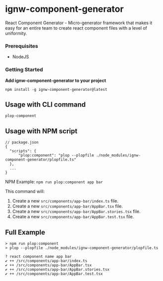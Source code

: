 # ignw-component-generator
React Component Generator - Micro-generator framework that makes it easy for an entire team to create react component files with a level of uniformity.


### Prerequisites
* NodeJS

### Getting Started
**Add ignw-component-generator to your project**
```
npm install -g ignw-component-generator@latest
```

## Usage with CLI command

`plop-component`

## Usage with NPM script

```
// package.json
{
  "scripts": {
      "plop:component": "plop --plopfile ./node_modules/ignw-component-generator/plopfile.ts"
  },
  ...
}
```
NPM Example: `npm run plop:component app bar`

This command will:
1. Create a new `src/components/app-bar/index.ts` file.
1. Create a new `src/components/app-bar/AppBar.tsx` file.
1. Create a new `src/components/app-bar/AppBar.stories.tsx` file.
1. Create a new `src/components/app-bar/AppBar.test.tsx` file.

## Full Example
```
> npm run plop:component
> plop --plopfile ./node_modules/ignw-component-generator/plopfile.ts

? react component name app bar
✔ ++ /src/components/app-bar/index.ts
✔ ++ /src/components/app-bar/AppBar.tsx
✔ ++ /src/components/app-bar/AppBar.stories.tsx
✔ ++ /src/components/app-bar/AppBar.test.tsx

```
